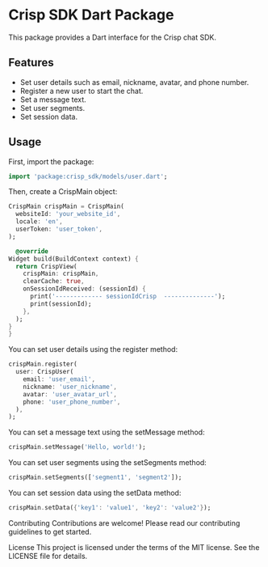 # Crisp SDK Dart Package

This package provides a Dart interface for the Crisp chat SDK.

## Features

- Set user details such as email, nickname, avatar, and phone number.
- Register a new user to start the chat.
- Set a message text.
- Set user segments.
- Set session data.

## Usage

First, import the package:

```dart
import 'package:crisp_sdk/models/user.dart';
```

Then, create a CrispMain object:

```dart
CrispMain crispMain = CrispMain(
  websiteId: 'your_website_id',
  locale: 'en',
  userToken: 'user_token',
);
```

```dart
  @override
Widget build(BuildContext context) {
  return CrispView(
    crispMain: crispMain,
    clearCache: true,
    onSessionIdReceived: (sessionId) {
      print('------------- sessionIdCrisp  --------------');
      print(sessionId);
    },
  );
}
}

```

You can set user details using the register method:

```dart
crispMain.register(
  user: CrispUser(
    email: 'user_email',
    nickname: 'user_nickname',
    avatar: 'user_avatar_url',
    phone: 'user_phone_number',
  ),
);
```

You can set a message text using the setMessage method:

```dart
crispMain.setMessage('Hello, world!');
```
You can set user segments using the setSegments method:
```dart
crispMain.setSegments(['segment1', 'segment2']);
```
You can set session data using the setData method:
```dart
crispMain.setData({'key1': 'value1', 'key2': 'value2'});
```

Contributing
Contributions are welcome! Please read our contributing guidelines to get started.

License
This project is licensed under the terms of the MIT license. See the LICENSE file for details.
